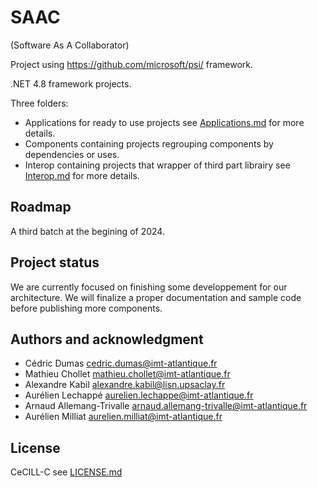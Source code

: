 # SAAC
(Software As A Collaborator)

Project using https://github.com/microsoft/psi/ framework.

.NET 4.8 framework projects.

Three folders:
- Applications for ready to use projects see [Applications.md](Applications/Applications.md) for more details.
- Components containing projects regrouping components by dependencies or uses.
- Interop containing projects that wrapper of third part librairy see [Interop.md](Interop/Interop.md) for more details.


## Roadmap
A third batch at the begining of 2024.

## Project status
We are currently focused on finishing some developpement for our architecture. We will finalize a proper documentation and sample code before publishing more components.

## Authors and acknowledgment
- Cédric Dumas cedric.dumas@imt-atlantique.fr
- Mathieu Chollet mathieu.chollet@imt-atlantique.fr
- Alexandre Kabil alexandre.kabil@lisn.upsaclay.fr
- Aurélien Lechappé aurelien.lechappe@imt-atlantique.fr
- Arnaud Allemang-Trivalle arnaud.allemang-trivalle@imt-atlantique.fr
- Aurélien Milliat aurelien.milliat@imt-atlantique.fr

## License
CeCILL-C see [LICENSE.md](LICENSE.md)
